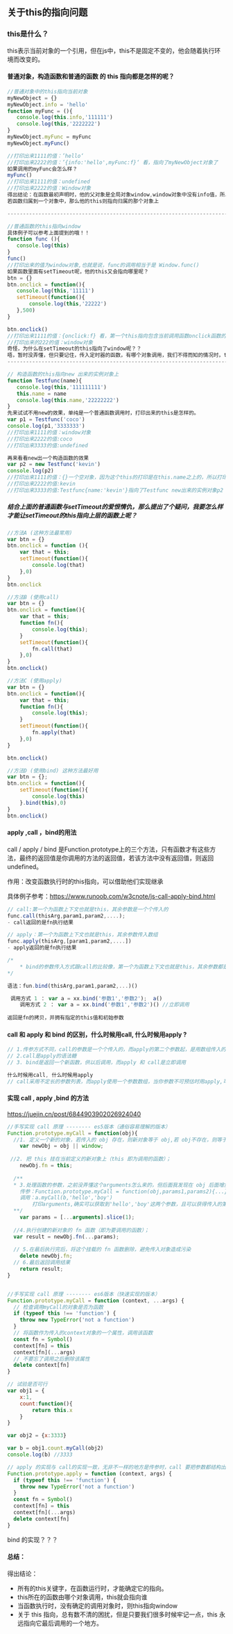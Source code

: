 ## 关于this的指向问题

### this是什么？

this表示当前对象的一个引用，但在js中，this不是固定不变的，他会随着执行环境而改变的。

#### 普通对象，构造函数和普通的函数 的 this 指向都是怎样的呢？

 ```javascript
//普通对象中的this指向当前对象
myNewObject = {}
myNewObject.info = 'hello'
function myFunc = (){
	console.log(this.info,'111111')
	console.log(this,'2222222')
}
myNewObject.myFunc = myFunc
myNewObject.myFunc() 

//打印出来1111的值：’hello‘
//打印出来2222的值：’{info:'hello',myFunc:f}‘ 看，指向了myNewObject对象了
如果调用的myFunc会怎么样？
myFunc() 
//打印出来1111的值：undefined
//打印出来2222的值：Window对象
得出结论：在函数最初声明时，他的父对象是全局对象window,window对象中没有info值，所以打印this.info时得出undefined
若函数归属到一个对象中，那么他的this则指向归属的那个对象上

----------------------------------------------------------------------------------------------------

//普通函数的this指向window
具体例子可以参考上面提到的哦！！
function func (){
	console.log(this)
}
func()
//打印出来的值为window对象,也就是说，func的调用相当于是 Window.func()
如果函数里面有setTimeout呢，他的this又会指向哪里呢？
btn = {}
btn.onclick = function(){ 
    console.log(this,'11111')   
    setTimeout(function(){
        console.log(this,'22222')
    },500)
}

btn.onclick()
//打印出来1111的值：{onclick:f} 看，第一个this指向包含当前调用函数onclick函数的btn对象了
//打印出来的222的值：window对象
奇怪，为什么在setTimeout的this指向了window呢？？
唔，暂时没弄懂，但只要记住，传入定时器的函数，有哪个对象调用，我们不得而知的情况时，this就会指向window
----------------------------------------------------------------------------------------------------

// 构造函数的this指向new 出来的实例对象上
function Testfunc(name){
    console.log(this,'111111111')
    this.name = name
    console.log(this.name,'22222222')
}
先来试试不用new的效果，单纯是一个普通函数调用时，打印出来的this是怎样的。
var p1 = Testfunc('coco')
console.log(p1,'3333333')
//打印出来1111的值：window对象
//打印出来2222的值:coco
//打印出来3333的值:undefined

再来看看new出一个构造函数的效果
var p2 = new Testfunc('kevin')
console.log(p2)
//打印出来1111的值：{}一个空对象，因为这个this的打印是在this.name之上的，所以打印时他还是个空对象
//打印出来2222的值:kevin
//打印出来3333的值:Testfunc{name:'kevin'}指向了Testfunc new出来的实例对象p2

 ```

##### 结合上面的普通函数与setTimeout的爱恨情仇，那么提出了个疑问，我要怎么样才能让setTimeout的this指向上层的函数上呢？

```javascript
//方法A (这种方法最常用)
var btn = {}
btn.onclick = function (){
	var that = this;
	setTimeout(function(){
		console.log(that)
	},0)
}
btn.onclick

//方法B (使用call)
var btn = {}
btn.onclick = function(){
	var that = this;
	function fn(){
		console.log(this);
	}
	setTimeout(function(){
		fn.call(that)
	},0)
}
btn.onclick()

//方法C (使用apply)
var btn = {}
btn.onclick = function(){
	var that = this;
	function fn(){
		console.log(this);
	}
	setTimeout(function(){
		fn.apply(that)
	},0)
}

btn.onclick()

//方法D (使用bind) 这种方法最好用
var btn = {};
btn.onclick = function(){
	setTimeout(function(){
		console.log(this)
	}.bind(this),0)
}
btn.onclick()
```

#### apply ,call ，bind的用法

call / apply / bind 是Function.prototype上的三个方法，只有函数才有这些方法，最终的返回值是你调用的方法的返回值，若该方法中没有返回值，则返回undefined。

作用：改变函数执行时的this指向，可以借助他们实现继承

具体例子参考：https://www.runoob.com/w3cnote/js-call-apply-bind.html

```javascript
// call:第一个为函数上下文也就是this，其余参数是一个个传入的
func.call(thisArg,param1,param2,....);
- call返回的是fn执行结果

// apply：第一个为函数上下文也就是this，其余参数传入数组
func.apply(thisArg,[param1,param2,....])
- apply返回的是fn执行结果

/*
	* bind的参数传入方式跟call的比较像，第一个为函数上下文也就是this，其余参数都是一个个传入，不同的是bind完返回的是一个新的函数，需要调用时再自己拿来用
*/

语法：fun.bind(thisArg,param1,param2,...)()

 调用方式 1 ： var a = xx.bind('参数1','参数2');  a()
	调用方式 2 ： var a = xx.bind('参数1','参数2')() //立即调用
					
返回是fn的拷贝，并拥有指定的this值和初始参数
```

#### call 和 apply 和 bind 的区别，什么时候用call, 什么时候用apply ?

````javascript
// 1.传参方式不同，call的参数是一个个传入的，而apply的第二个参数起，是用数组传入的
// 2.call是apply的语法糖
// 3. bind是返回一个新函数，供以后调用，而apply 和 call是立即调用

什么时候用call, 什么时候用apply 
// call采用不定长的参数列表，而apply使用一个参数数组，当你参数不可预估时用apply,可预估时用call
````

#### 实现 call , apply ,bind 的方法

https://juejin.cn/post/6844903902026924040

```javascript
//手写实现 call 原理 -------- es5版本（通俗容易理解的版本）
Function.prototype.myCall = function(obj){
  //1. 定义一个新的对象，若传入的 obj 存在，则新对象等于 obj,若 obj不存在，则等于 window；
	var newObj = obj || window;
  
 //2. 把 this 挂在当前定义的新对象上（this 即为调用的函数）；
	newObj.fn = this;
  
  /**
  * 3.处理函数的参数，之前没弄懂这个arguments怎么来的，但后面我发现在 obj 后面增加多一些参数，例如👇
  	传参：Function.prototype.myCall = function(obj,params1,params2){...}
  	调用：a.myCall(b,'hello','boy')
		打印arguments,确实可以获取到'hello','boy'这两个参数，且可以获得传入的第一个参数 obj
  **/
	var params = [...arguments].slice(1);
  
  //4.执行创建的新对象的 fn 函数（即为要调用的函数）；
  var result = newObj.fn(...params);
  
  // 5.在最后执行完后，将这个挂载的 fn 函数删除，避免传入对象造成污染
	delete newObj.fn;
  // 6.最后返回调用结果
	return result;
}


//手写实现 call 原理 -------- es6版本（快速实现的版本）
Function.prototype.myCall = function (context, ...args) {
  // 检查调用myCall的对象是否为函数
  if (typeof this !== 'function') {
    throw new TypeError('not a function')
  }
  // 将函数作为传入的context对象的一个属性，调用该函数
  const fn = Symbol()
  context[fn] = this
  context[fn](...args)
  // 不要忘了调用之后删除该属性
  delete context[fn]
}

// 试验是否可行
var obj1 = {
	x:1,
	count:function(){
		return this.x
	}
}

var obj2 = {x:3333}

var b = obj1.count.myCall(obj2)
console.log(b) //3333
```

```javascript
// apply 的实现与 call的实现一致，无非不一样的地方是传参时，call 要把参数都结构出来，apply 不需要，因为他的参数形式需要的是 array
Function.prototype.apply = function (context, args) {
  if (typeof this !== 'function') {
    throw new TypeError('not a function')
  }
  const fn = Symbol()
  context[fn] = this
  context[fn](...args)
  delete context[fn]
}
```

bind 的实现？？？



#### 总结：

得出结论：

- 所有的this关键字，在函数运行时，才能确定它的指向。
- this所在的函数由哪个对象调用，this就会指向谁
- 当函数执行时，没有确定的调用对象时，则this指向window
- 关于 this 指向，总有数不清的困扰，但是只要我们很多时候牢记一点，this 永远指向它最后调用的一个地方。

